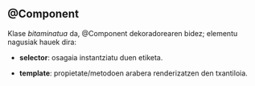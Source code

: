 ## @Component
Klase _bitaminatua_ da, @Component dekoradorearen bidez; elementu nagusiak hauek dira:

 - **selector**: osagaia instantziatu duen etiketa.

 - **template**: propietate/metodoen arabera renderizatzen den txantiloia.


